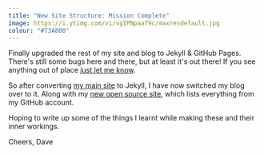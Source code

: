 ```yaml
---
title: "New Site Structure: Mission Complete"
image: https://i.ytimg.com/vi/vgIPNpaaf9c/maxresdefault.jpg
colour: "#73A800"
---
```


Finally upgraded the rest of my site and blog to Jekyll & GitHub Pages. There's still some bugs here and there, but at least it's out there! If you see anything out of place [just let me know](http://twitter.com/daviddarnes). 

So after converting [my main site](https://darn.es/) to Jekyll, I have now switched my blog over to it. Along with my [new open source site](http://daviddarnes.github.io/), which lists everything from my GitHub account.
<!-- more -->

Hoping to write up some of the things I learnt while making these and their inner workings.

Cheers, Dave
